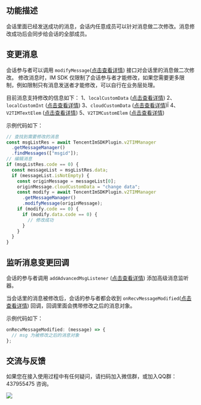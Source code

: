 ## 功能描述

会话里面已经发送成功的消息，会话内任意成员可以针对消息做二次修改。消息修改成功后会同步给会话的全部成员。

## 变更消息

会话参与者可以调用 `modifyMessage`([点击查看详情](https://comm.qq.com/im/doc/RN/zh/Api/V2TIMMessageManager/modifyMessage.html)) 接口对会话里的消息做二次修改。
修改消息时，IM SDK 仅限制了会话参与者才能修改，如果您需要更多限制，例如限制只有消息发送者才能修改，可以自行在业务层处理。

目前消息支持修改的信息如下：
1、`localCustomData` ([点击查看详情](https://comm.qq.com/im/doc/RN/zh/Interface/Message/V2TimMessage.html#localcustomdata))
2、`localCustomInt` ([点击查看详情](https://comm.qq.com/im/doc/RN/zh/Interface/Message/V2TimMessage.html#localcustomint))
3、`cloudCustomData` ([点击查看详情](https://comm.qq.com/im/doc/RN/zh/Interface/Message/V2TimMessage.html#cloudcustomdata))Ï
4、`V2TIMTextElem` ([点击查看详情](https://comm.qq.com/im/doc/RN/zh/Interface/Message/V2TimTextElem.html))
5、`V2TIMCustomElem` ([点击查看详情](https://comm.qq.com/im/doc/RN/zh/Interface/Message/V2TimCustomElem.html))

示例代码如下：

```javascript
// 查找到需要修改的消息
const msgListRes = await TencentImSDKPlugin.v2TIMManager
  .getMessageManager()
  .findMessages(["msgid"]);
// 编辑消息
if (msgListRes.code == 0) {
  const messageList = msgListRes.data;
  if (messageList.isNotEmpty) {
    const originMessage = messageList[0];
    originMessage.cloudCustomData = "change data";
    const modify = await TencentImSDKPlugin.v2TIMManager
      .getMessageManager()
      .modifyMessage(originMessage);
    if (modify.code == 0) {
      if (modify.data.code == 0) {
        // 修改成功
      }
    }
  }
}
```

## 监听消息变更回调

会话的参与者调用 `addAdvancedMsgListener` ([点击查看详情](https://comm.qq.com/im/doc/RN/zh/Api/V2TIMMessageManager/addAdvancedMsgListener.html)) 添加高级消息监听器。

当会话里的消息被修改后，会话的参与者都会收到 `onRecvMessageModified`([点击查看详情](https://comm.qq.com/im-react-native-doc/interfaces/interface.V2TimAdvancedMsgListener.html#onRecvMessageModified)) 回调，回调里面会携带修改之后的消息对象。

示例代码如下：

```javascript
onRecvMessageModified: (message) => {
  // msg 为被修改之后的消息对象
};
```

## 交流与反馈

如果您在接入使用过程中有任何疑问，请扫码加入微信群，或加入QQ群：437955475 咨询。

![](https://qcloudimg.tencent-cloud.cn/raw/095e39d0943d3670585659251c5a3b6d.png)
